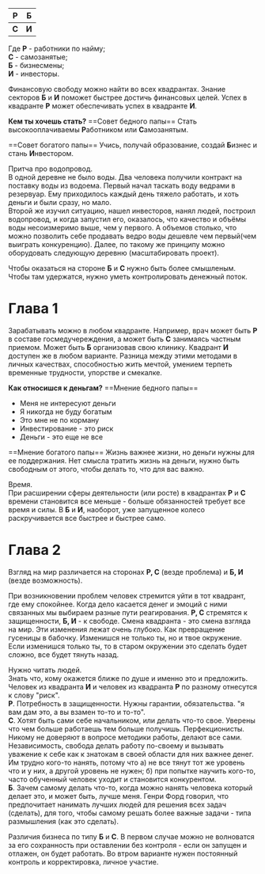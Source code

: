 | **Р**   | **Б**   |
| --- | --- |
| **С**   | **И**   | 
Где **Р** - работники по найму;  
**С** - самозанятые;  
**Б** - бизнесмены;  
**И** - инвесторы.

Финансовую свободу можно найти во всех квадрантах. Знание секторов **Б** и **И** поможет быстрее достичь финансовых целей. Успех в квадранте **Р** может обеспечивать успех в квадранте **И**.

**Кем ты хочешь стать?**
==Совет бедного папы==
Стать высокооплачиваемы **Р**аботником или **С**амозанятым.

==Совет богатого папы==
Учись, получай образование, создай **Б**изнес и стань **И**нвестором.

Притча про водопровод.  
В одной деревне не было воды. Два человека получили контракт на поставку воды из водоема. Первый начал таскать воду ведрами в резервуар. Ему приходилось каждый день тяжело работать, и хоть деньги и были сразу, но мало.  
Второй же изучил ситуацию, нашел инвесторов, нанял людей, построил водопровод, и когда запустил его, оказалось, что качество и объёмы воды несоизмеримо выше, чем у первого. А объемов столько, что можно позволить себе продавать ведро воды дешевле чем первый(чем выиграть конкуренцию). Далее, по такому же принципу можно оборудовать следующую деревню (масштабировать проект).

Чтобы оказаться на стороне **Б** и **С** нужно быть более смышленым. Чтобы там удержатся, нужно уметь контролировать денежный поток.

# Глава 1
Зарабатывать можно в любом квадранте. Например, врач может быть **Р** в составе госмедучереждения, а может быть **С** занимаясь частным приемом. Может быть **Б** организовав свою клинику. Квадрант **И** доступен же в любом варианте. Разница между этими методами в личных качествах, способностью жить мечтой, умением терпеть временные трудности, упорстве и смекалке.

**Как относишся к деньгам?**
==Мнение бедного папы==
- Меня не интересуют деньги
- Я никогда не буду богатым
- Это мне не по корману
- Инвестирование - это риск
- Деньги - это еще не все

==Мнение богатого папы==
Жизнь важнее жизни, но деньги нужны для ее поддержания. Нет смысла тратить жизнь на деньги, нужно быть свободным от этого, чтобы делать то, что для вас важно.

Время.  
При расширении сферы деятельности (или росте) в квадрантах **Р** и **С** времени становится все меньше - больше обязанностей требует все время и силы. В **Б** и **И**, наоборот, уже запущенное колесо раскручивается все быстрее и быстрее само.

# Глава 2
Взгляд на мир различается на сторонах **Р, С** (везде проблема) и **Б, И** (везде возможность).

При возникновении проблем человек стремится уйти в тот квадрант, где ему спокойнее. Когда дело касается денег и эмоций с ними связанных мы выбираем разные пути реагирования. **Р, С** стремятся к защищенности, **Б, И** - к свободе. Смена квадранта - это смена взгляда на мир. Эти изменения лежат очень глубоко. Как превращение гусеницы в бабочку. Изменишся не только ты, но и твое окружение. Если изменишся только ты, то в старом окружении это сделать будет сложно, все будет тянуть назад.

Нужно читать людей.  
Знать что, кому окажется ближе по душе и именно это и предложить. Человек из квадранта **И** и человек из квадранта **Р** по разному отнесутся к слову "риск".  
**Р**. Потребность в защищенности. Нужны гарантии, обязательства. "я вам дам это, а вы взамен то-то и то-то".  
**С**. Хотят быть сами себе начальником, или делать что-то свое. Уверены что чем больше работаешь тем больше получишь. Перфекционисты. Никому не доверяют в вопросе методики работы, делают все сами. Независимость, свобода делать работу по-своему и вызывать уважение к себе как к знатокам в своей области для них важнее денег. Им трудно кого-то нанять, потому что а) не все тянут тот же уровень что и у них, а другой уровень не нужен; б) при попытке научить кого-то, часто обученный человек уходит и становится конкурентом.  
**Б**. Зачем самому делать что-то, когда можно нанять человека который делает это, и может быть, лучше меня. Генри Форд говорил, что предпочитает нанимать лучших людей для решения всех задач (сделать), для того, чтобы самому решать более важные задачи - типа размышления (как это сделать).

Различия бизнеса по типу **Б** и **С**. В первом случае можно не волноватся за его сохранность при оставлении без контроля - если он запущен и отлажен, он будет работать. Во втром варианте нужен постоянный контроль и корректировка, личное участие.
